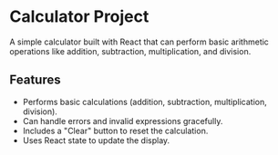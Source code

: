 # Calculator Project

A simple calculator built with React that can perform basic arithmetic operations like addition, subtraction, multiplication, and division.

## Features

- Performs basic calculations (addition, subtraction, multiplication, division).
- Can handle errors and invalid expressions gracefully.
- Includes a "Clear" button to reset the calculation.
- Uses React state to update the display.
